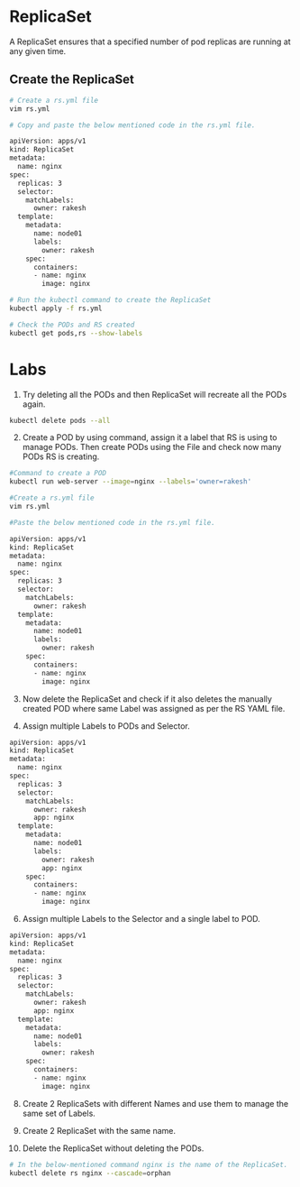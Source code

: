 # ReplicaSet
A ReplicaSet ensures that a specified number of pod replicas are running at any given time. 

## Create the ReplicaSet
```sh
# Create a rs.yml file
vim rs.yml

# Copy and paste the below mentioned code in the rs.yml file.

apiVersion: apps/v1
kind: ReplicaSet
metadata:
  name: nginx
spec:
  replicas: 3
  selector:
    matchLabels:
      owner: rakesh
  template:
    metadata:
      name: node01
      labels:
        owner: rakesh
    spec:
      containers:
      - name: nginx
        image: nginx

# Run the kubectl command to create the ReplicaSet
kubectl apply -f rs.yml

# Check the PODs and RS created
kubectl get pods,rs --show-labels


```

# Labs
01. Try deleting all the PODs and then ReplicaSet will recreate all the PODs again.

```sh
kubectl delete pods --all
```

2. Create a POD by using command, assign it a label that RS is using to manage PODs. Then create PODs using the File and check now many PODs RS is creating. 
   
```sh
#Command to create a POD
kubectl run web-server --image=nginx --labels='owner=rakesh'

#Create a rs.yml file
vim rs.yml

#Paste the below mentioned code in the rs.yml file. 

apiVersion: apps/v1
kind: ReplicaSet
metadata:
  name: nginx
spec:
  replicas: 3
  selector:
    matchLabels:
      owner: rakesh
  template:
    metadata:
      name: node01
      labels:
        owner: rakesh
    spec:
      containers:
      - name: nginx
        image: nginx


```

03. Now delete the ReplicaSet and check if it also deletes the manually created POD where same Label was assigned as per the RS YAML file. 

04. Assign multiple Labels to PODs and Selector.
```sh
apiVersion: apps/v1
kind: ReplicaSet
metadata:
  name: nginx
spec:
  replicas: 3
  selector:
    matchLabels:
      owner: rakesh
      app: nginx
  template:
    metadata:
      name: node01
      labels:
        owner: rakesh
        app: nginx
    spec:
      containers:
      - name: nginx
        image: nginx
```
6. Assign multiple Labels to the Selector and a single label to POD.

```sh
apiVersion: apps/v1
kind: ReplicaSet
metadata:
  name: nginx
spec:
  replicas: 3
  selector:
    matchLabels:
      owner: rakesh
      app: nginx
  template:
    metadata:
      name: node01
      labels:
        owner: rakesh
    spec:
      containers:
      - name: nginx
        image: nginx
```
8. Create 2 ReplicaSets with different Names and use them to manage the same set of Labels. 

9. Create 2 ReplicaSet with the same name. 

10. Delete the ReplicaSet without deleting the PODs.

```sh
# In the below-mentioned command nginx is the name of the ReplicaSet.
kubectl delete rs nginx --cascade=orphan
```

